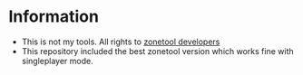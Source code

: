 # Information
* This is not my tools. All rights to [zonetool developers](https://github.com/ZoneTool/zonetool)
* This repository included the best zonetool version which works fine with singleplayer mode.
